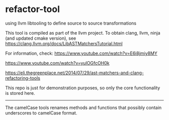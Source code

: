 # refactor-tool
using llvm libtooling to define source to source transformations

This tool is compiled as part of the llvm project. To obtain clang, llvm, ninja (and updated cmake version), see
https://clang.llvm.org/docs/LibASTMatchersTutorial.html

For information, check:
https://www.youtube.com/watch?v=E6i8jmiy8MY

https://www.youtube.com/watch?v=yuIOGfcOH0k

https://eli.thegreenplace.net/2014/07/29/ast-matchers-and-clang-refactoring-tools


This repo is just for demonstration purposes, so only the core functionality is stored here.

------

The camelCase tools renames methods and functions that possibly contain underscores to camelCase format.
